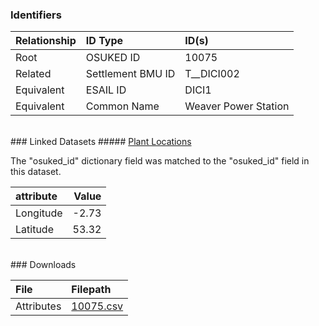 ### Identifiers

| Relationship   | ID Type           | ID(s)                |
|:---------------|:------------------|:---------------------|
| Root           | OSUKED ID         | 10075                |
| Related        | Settlement BMU ID | T__DICI002           |
| Equivalent     | ESAIL ID          | DICI1                |
| Equivalent     | Common Name       | Weaver Power Station |

<br>
### Linked Datasets
##### <a href="https://osuked.github.io/Power-Station-Dictionary/datasets/plant-locations">Plant Locations</a>



The "osuked_id" dictionary field was matched to the "osuked_id" field in this dataset.

| attribute   |   Value |
|:------------|--------:|
| Longitude   |   -2.73 |
| Latitude    |   53.32 |


<br>
### Downloads


| File       | Filepath                                                                              |
|:-----------|:--------------------------------------------------------------------------------------|
| Attributes | [10075.csv](https://osuked.github.io/Power-Station-Dictionary/object_attrs/10075.csv) |
